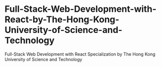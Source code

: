 # Full-Stack-Web-Development-with-React-by-The-Hong-Kong-University-of-Science-and-Technology
Full-Stack Web Development with React Specialization by The Hong Kong University of Science and Technology
